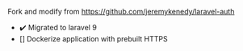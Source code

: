 Fork and modify from 
https://github.com/jeremykenedy/laravel-auth

- :heavy_check_mark: Migrated to laravel 9
- [] Dockerize application with prebuilt HTTPS